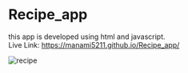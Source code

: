 # Recipe_app
this app is developed using html and javascript.
<br>
Live Link: https://manami5211.github.io/Recipe_app/
<br>

![recipe](https://github.com/user-attachments/assets/72aa9e2c-6dd2-4328-8e85-996914384d61)
